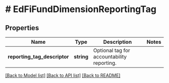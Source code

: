 # # EdFiFundDimensionReportingTag

## Properties

Name | Type | Description | Notes
------------ | ------------- | ------------- | -------------
**reporting_tag_descriptor** | **string** | Optional tag for accountability reporting. |

[[Back to Model list]](../../README.md#models) [[Back to API list]](../../README.md#endpoints) [[Back to README]](../../README.md)
